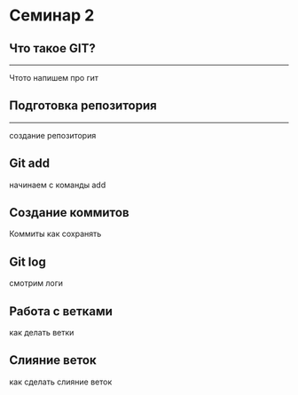 # Семинар 2

## Что такое GIT?
---

Чтото напишем про гит

## Подготовка репозитория
---

создание репозитория

## Git add 

начинаем с команды add

## Создание коммитов

Коммиты как сохранять

## Git log

смотрим логи

## Работа с ветками

как делать ветки

## Слияние веток 

как сделать слияние веток